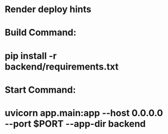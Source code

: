 # Render deploy hints
# Build Command:
#   pip install -r backend/requirements.txt
# Start Command:
#   uvicorn app.main:app --host 0.0.0.0 --port $PORT --app-dir backend
